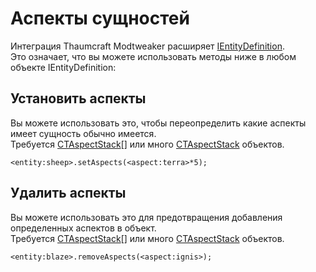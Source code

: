 # Аспекты сущностей

Интеграция Thaumcraft Modtweaker расширяет [IEntityDefinition](/Vanilla/Entities/IEntityDefinition/).  
Это означает, что вы можете использовать методы ниже в любом объекте IEntityDefinition:

## Установить аспекты

Вы можете использовать это, чтобы переопределить какие аспекты имеет сущность обычно имеется.  
Требуется [CTAspectStack](/Mods/Modtweaker/Thaumcraft/Aspects/CTAspect/)[] или много [CTAspectStack](/Mods/Modtweaker/Thaumcraft/Aspects/CTAspect/) объектов.

```zenscript
<entity:sheep>.setAspects(<aspect:terra>*5);
```

## Удалить аспекты

Вы можете использовать это для предотвращения добавления определенных аспектов в объект.  
Требуется [CTAspectStack](/Mods/Modtweaker/Thaumcraft/Aspects/CTAspect/)[] или много [CTAspectStack](/Mods/Modtweaker/Thaumcraft/Aspects/CTAspect/) объектов.

```zenscript
<entity:blaze>.removeAspects(<aspect:ignis>);
```